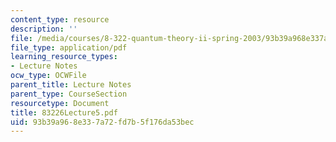 ```yaml
---
content_type: resource
description: ''
file: /media/courses/8-322-quantum-theory-ii-spring-2003/93b39a968e337a72fd7b5f176da53bec_83226Lecture5.pdf
file_type: application/pdf
learning_resource_types:
- Lecture Notes
ocw_type: OCWFile
parent_title: Lecture Notes
parent_type: CourseSection
resourcetype: Document
title: 83226Lecture5.pdf
uid: 93b39a96-8e33-7a72-fd7b-5f176da53bec
---
```

